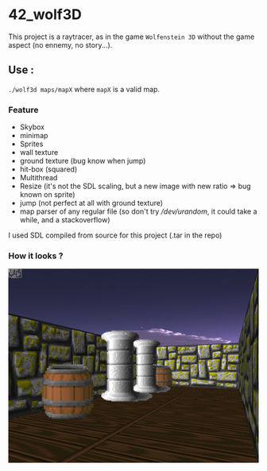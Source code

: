 # 42_wolf3D

This project is a raytracer, as in the game `Wolfenstein 3D` without the game aspect (no ennemy, no story...).

## Use : 
`./wolf3d maps/mapX` where `mapX` is a valid map.

### Feature
* Skybox
* minimap
* Sprites
* wall texture
* ground texture (bug know when jump)
* hit-box (squared)
* Multithread
* Resize (it's not the SDL scaling, but a new image with new ratio => bug known on sprite)
* jump (not perfect at all with ground texture)
* map parser of any regular file (so don't try */dev/urandom*, it could take a while, and a stackoverflow)

I used SDL compiled from source for this project (.tar in the repo)

### How it looks ?
![](pics/Screenshot_wolf3d.png)
